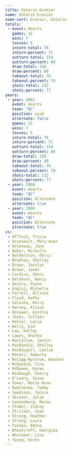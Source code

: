 ```yaml
---
title: Valerie Grenier
name: Valerie Grenier
name-sort: Grenier, Valerie
totals:
 - event: Hearts
   games: 12
   wins: 7
   losses: 5
   inturn-total: 78
   inturn-percent: 71
   outturn-total: 154
   outturn-percent: 80
   draw-total: 156
   draw-percent: 80
   takeout-total: 76
   takeout-percent: 70
   shots-total: 232
   shots-percent: 77
years:
 - year: 2001
   event: Hearts
   team: "QC"
   position: Lead
   alternate: false
   games: 12
   wins: 7
   losses: 5
   inturn-total: 78
   inturn-percent: 71
   outturn-total: 154
   outturn-percent: 80
   draw-total: 156
   draw-percent: 80
   takeout-total: 76
   takeout-percent: 70
   shots-total: 232
   shots-percent: 77
 - year: 2008
   event: Hearts
   team: "QC"
   position: Alternate
   alternate: true
 - year: 2009
   event: Hearts
   team: "QC"
   position: Alternate
   alternate: true
vs:
 - Affleck, Tricia
 - Arsenault, Mary-Anne
 - Arseneau, Jane
 - Baker, Michelle
 - Balderston, Marcy
 - Bradley, Shelley
 - Brown, Jacalyn
 - Brown, Janet
 - Cordina, Sheri
 - Delahunt, Nancy
 - Dezura, Diane
 - Englot, Michelle
 - Farrell, Allison
 - Floyd, Kathy
 - Galusha, Kerry
 - Harvey, Alison
 - Holowec, Ainsley
 - Jones, Colleen
 - Kehler, Lorie
 - Kelly, Kim
 - Law, Kelley
 - Lawes, Andrea
 - MacCallum, Janice
 - MacDonald, Shelley
 - MacDougall, Leslie
 - Materi, Roberta
 - McCagg-Nystrom, Heather
 - McDonald, Tina
 - McNamee, Karen
 - Middaugh, Sherry
 - O'Leary, Susan
 - Power, Marie-Anne
 - Radchenka, Tammy
 - Sandison, Janice
 - Skinner, Julie
 - Sonnenberg, Renee
 - Stabel, Stacey
 - Stricker, Joan
 - Strong, Heather
 - Strong, Laura
 - Tasaka, Adina
 - Wheatcroft, Georgina
 - Whitaker, Lisa
 - Young, Karen
---
```

